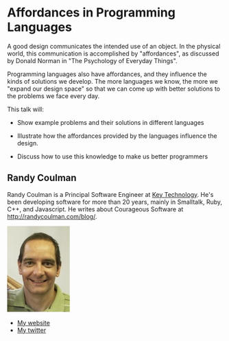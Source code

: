 # Affordances in Programming Languages

A good design communicates the intended use of an object. In the
physical world, this communication is accomplished by "affordances", as
discussed by Donald Norman in "The Psychology of Everyday Things".

Programming languages also have affordances, and they influence the
kinds of solutions we develop.  The more languages we know, the more
we "expand our design space" so that we can come up with better
solutions to the problems we face every day.

This talk will:

* Show example problems and their solutions in different languages

* Illustrate how the affordances provided by the languages influence
  the design.

* Discuss how to use this knowledge to make us better programmers

## Randy Coulman

Randy Coulman is a Principal Software Engineer at
[Key Technology](http://www.key.net/).  He's been developing software
for more than 20 years, mainly in Smalltalk, Ruby, C++, and
Javascript.  He writes about Courageous Software at
http://randycoulman.com/blog/.

![Profile picture](./randy_coulman.jpg)

- [My website](http://randycoulman.com)
- [My twitter](https://twitter.com/randycoulman)
